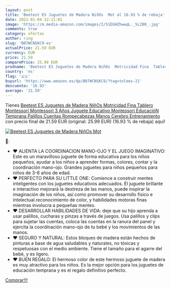 ```yaml
---
layout: post
title: 'Beetest ES Juguetes de Madera NiñOs  Mot al 16.93 % de rebaja'
date: 2021-01-04 12:11:01
image: 'https://m.media-amazon.com/images/I/51EGHZhwwqL._SL200_.jpg'
comments: true
category: ofertas
author: ring
slug: 'B07WCNSKC9-es'
actualPrice: 21.59 EUR
currency: EUR
price: 21.59
comparePrice: 25.99 EUR
prodname: 'Beetest ES Juguetes de Madera NiñOs  Motricidad Fina  Tablero Montessori  Montessori 3 Años  Juguete Educativo Montessori  EducacióN Temprana Palillos Cuentas Rompecabezas Manos Cerebro Entrenamiento'
country: 'es'
flag: '🇪🇸'
buyurl: 'https://www.amazon.es/dp/B07WCNSKC9/?tag=tolees-21'
descuento: '16.93'
average: '21.59'
---
```


Tienes [Beetest ES Juguetes de Madera NiñOs  Motricidad Fina  Tablero Montessori  Montessori 3 Años  Juguete Educativo Montessori  EducacióN Temprana Palillos Cuentas Rompecabezas Manos Cerebro Entrenamiento](https://www.amazon.es/dp/B07WCNSKC9/?tag=tolees-21) con precio final de  21.59 EUR (original: 25.99 EUR) (16.93 %  de rebaja) aqui!

[![Beetest ES Juguetes de Madera NiñOs  Mot](https://m.media-amazon.com/images/I/51EGHZhwwqL._SL200_.jpg)](https://www.amazon.es/dp/B07WCNSKC9/?tag=tolees-21)

🔎:

- ❤ ALIENTA LA COORDINACION MANO-OJO Y EL JUEGO IMAGINATIVO: Este es un maravilloso juguete de forma educativa para los niños pequeños, ayudar a los niños a aprender formas, colores, contar y la coordinación mano-ojo. Grandes juguetes para niños pequeños para niños de 3-6 años de edad.
- ❤ PERFECTO PARA SU LITTLE ONE: Comience a construir mentes inteligentes con los juguetes educativos adecuados. El juguete brillante e interactivo mejorará la destreza de las manos, puede inspirar la imaginación de los niños, así como promover su desarrollo físico e intelectual.reconocimiento de color, y habilidades motoras finas mientras involucra a pequeñas mentes.
- ❤ DESARROLLAR HABILIDADES DE VIDA: deje que su hijo aprenda a usar palillos, cucharas y pinzas a través de juegos. Usa palillos y clips para sujetar las cuentas, coloca las cuentas en la ranura del panel y ejercita la coordinación mano-ojo de tu bebé y los movimientos de las manos.
- ❤ SEGURO Y NATURAL: Estos bloques de madera están hechos de pinturas a base de agua saludables y naturales, no tóxicas y respetuosas con el medio ambiente. Tiene el tamaño para el agarre del bebé, y es ligero.
- ❤ BUEN REGALO: El hermoso color de este hermoso juguete de madera es muy atractivo para los niños. Es la mejor opción para los juguetes de educación temprana y es el regalo definitivo perfecto.

[Comprar!!!](https://www.amazon.es/dp/B07WCNSKC9/?tag=tolees-21)
